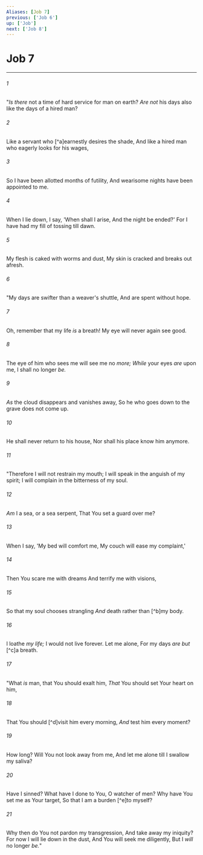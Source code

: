 ```yaml
---
Aliases: [Job 7]
previous: ['Job 6']
up: ['Job']
next: ['Job 8']
---
```

# Job 7

***


###### 1 
"_Is there_ not a time of hard service for man on earth? _Are not_ his days also like the days of a hired man? 

###### 2 
Like a servant who [^a]earnestly desires the shade, And like a hired man who eagerly looks for his wages, 

###### 3 
So I have been allotted months of futility, And wearisome nights have been appointed to me. 

###### 4 
When I lie down, I say, 'When shall I arise, And the night be ended?' For I have had my fill of tossing till dawn. 

###### 5 
My flesh is caked with worms and dust, My skin is cracked and breaks out afresh. 

###### 6 
"My days are swifter than a weaver's shuttle, And are spent without hope. 

###### 7 
Oh, remember that my life _is_ a breath! My eye will never again see good. 

###### 8 
The eye of him who sees me will see me no _more;_ _While_ your eyes _are_ upon me, I shall no longer _be._ 

###### 9 
_As_ the cloud disappears and vanishes away, So he who goes down to the grave does not come up. 

###### 10 
He shall never return to his house, Nor shall his place know him anymore. 

###### 11 
"Therefore I will not restrain my mouth; I will speak in the anguish of my spirit; I will complain in the bitterness of my soul. 

###### 12 
_Am_ I a sea, or a sea serpent, That You set a guard over me? 

###### 13 
When I say, 'My bed will comfort me, My couch will ease my complaint,' 

###### 14 
Then You scare me with dreams And terrify me with visions, 

###### 15 
So that my soul chooses strangling _And_ death rather than [^b]my body. 

###### 16 
I loathe _my life;_ I would not live forever. Let me alone, For my days _are but_ [^c]a breath. 

###### 17 
"What _is_ man, that You should exalt him, _That_ You should set Your heart on him, 

###### 18 
That You should [^d]visit him every morning, _And_ test him every moment? 

###### 19 
How long? Will You not look away from me, And let me alone till I swallow my saliva? 

###### 20 
Have I sinned? What have I done to You, O watcher of men? Why have You set me as Your target, So that I am a burden [^e]to myself? 

###### 21 
Why then do You not pardon my transgression, And take away my iniquity? For now I will lie down in the dust, And You will seek me diligently, But I _will_ no longer _be._"
